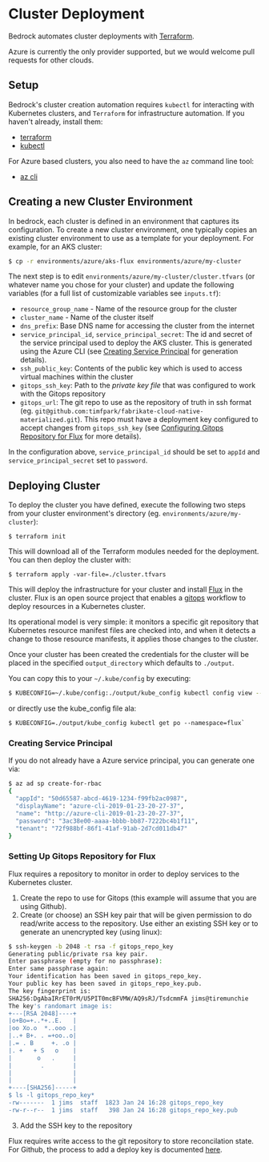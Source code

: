 # Cluster Deployment

Bedrock automates cluster deployments with [Terraform](https://www.terraform.io).

Azure is currently the only provider supported, but we would welcome pull requests for other clouds.

## Setup

Bedrock's cluster creation automation requires `kubectl` for interacting with Kubernetes clusters, and `Terraform` for infrastructure automation.  If you haven't already, install them:

- [terraform](https://www.terraform.io/intro/getting-started/install.html)
- [kubectl](https://kubernetes.io/docs/tasks/tools/install-kubectl/)
 
For Azure based clusters, you also need to have the `az` command line tool:

- [az cli](https://docs.microsoft.com/en-us/cli/azure/install-azure-cli?view=azure-cli-latest)

## Creating a new Cluster Environment

In bedrock, each cluster is defined in an environment that captures its configuration.  To create a new cluster environment, one typically copies an existing cluster environment to use as a template for your deployment.  For example, for an AKS cluster:

```bash
$ cp -r environments/azure/aks-flux environments/azure/my-cluster
```

The next step is to edit `environments/azure/my-cluster/cluster.tfvars` (or whatever name you chose for your cluster) and update the following variables (for a full list of customizable variables see `inputs.tf`):

- `resource_group_name` - Name of the resource group for the cluster
- `cluster_name` - Name of the cluster itself
- `dns_prefix`: Base DNS name for accessing the cluster from the internet
- `service_principal_id`, `service_principal_secret`: The id and secret of the service principal used to deploy the AKS cluster.  This is generated using the Azure CLI (see [Creating Service Principal](#creating-service-principal) for generation details).
- `ssh_public_key`: Contents of the public key which is used to access virtual machines within the cluster
- `gitops_ssh_key`: Path to the *private key file* that was configured to work with the Gitops repository
- `gitops_url`: The git repo to use as the repository of truth in ssh format (eg. `git@github.com:timfpark/fabrikate-cloud-native-materialized.git`). This repo must have a deployment key configured to accept changes from `gitops_ssh_key` (see [Configuring Gitops Repository for Flux](#setting-up-gitops-repository-for-flux) for more details).

In the configuration above, `service_principal_id` should be set to `appId` and `service_principal_secret` set to `password`.

## Deploying Cluster

To deploy the cluster you have defined, execute the following two steps from your cluster environment's directory (eg. `environments/azure/my-cluster`):

```
$ terraform init
```

This will download all of the Terraform modules needed for the deployment.  You can then deploy the cluster with:

```
$ terraform apply -var-file=./cluster.tfvars
```

This will deploy the infrastructure for your cluster and install [Flux](https://github.com/weaveworks/flux)
in the cluster. Flux is an open source project that enables a [gitops](https://www.weave.works/blog/gitops-operations-by-pull-request) workflow to deploy resources in a Kubernetes cluster. 

Its operational model is very simple: it monitors a specific git repository that Kubernetes resource
manifest files are checked into, and when it detects a change to those resource manifests, it applies those changes to the cluster. 

Once your cluster has been created the credentials for the cluster will be placed in the specified `output_directory` which defaults to `./output`. 

You can copy this to your `~/.kube/config` by executing:

```bash
$ KUBECONFIG=~/.kube/config:./output/kube_config kubectl config view --flatten > merged-config && mv merged-config ~/.kube/config
```

or directly use the kube_config file ala:

```
$ KUBECONFIG=./output/kube_config kubectl get po --namespace=flux` 
```

### Creating Service Principal

If you do not already have a Azure service principal, you can generate one via:

```bash
$ az ad sp create-for-rbac
{
  "appId": "50d65587-abcd-4619-1234-f99fb2ac0987",
  "displayName": "azure-cli-2019-01-23-20-27-37",
  "name": "http://azure-cli-2019-01-23-20-27-37",
  "password": "3ac38e00-aaaa-bbbb-bb87-7222bc4b1f11",
  "tenant": "72f988bf-86f1-41af-91ab-2d7cd011db47"
}
```

### Setting Up Gitops Repository for Flux

Flux requires a repository to monitor in order to deploy services to the Kubernetes cluster.  

1.  Create the repo to use for Gitops (this example will assume that you are using Github).
2.  Create (or choose) an SSH key pair that will be given permission to do read/write access to the repository.  Use either
an existing SSH key or to generate an unencrypted key (using linux):

```bash
$ ssh-keygen -b 2048 -t rsa -f gitops_repo_key
Generating public/private rsa key pair.
Enter passphrase (empty for no passphrase): 
Enter same passphrase again: 
Your identification has been saved in gitops_repo_key.
Your public key has been saved in gitops_repo_key.pub.
The key fingerprint is:
SHA256:DgAbaIRrET0rM/U5PIT0mcBFVMW/AQ9sRJ/TsdcmmFA jims@tiremunchie
The key's randomart image is:
+---[RSA 2048]----+
|o+Bo=+..*+..E.   |
|oo Xo.o  *..ooo .|
|..+ B+. . =+oo..o|
|.= . B     +. .o |
|. +   + S   o    |
|       o   .     |
|        .        |
|                 |
|                 |
+----[SHA256]-----+
$ ls -l gitops_repo_key*
-rw-------  1 jims  staff  1823 Jan 24 16:28 gitops_repo_key
-rw-r--r--  1 jims  staff   398 Jan 24 16:28 gitops_repo_key.pub
```

3.  Add the SSH key to the repository

Flux requires write access to the git repository to store reconcilation state. For Github, the process to add a deploy key is documented 
[here](https://help.github.com/articles/adding-a-new-ssh-key-to-your-github-account/).